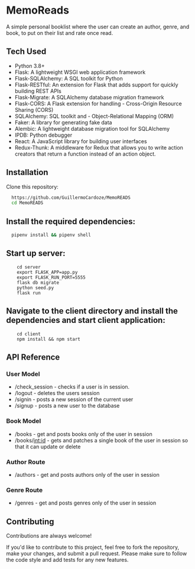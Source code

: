 
# MemoReads

A simple personal booklist where the user can create an author, genre, and book, to put on their list and rate once read.


## Tech Used

- Python 3.8+
- Flask: A lightweight WSGI web application framework
- Flask-SQLAlchemy: A SQL toolkit for Python
- Flask-RESTful: An extension for Flask that adds support for quickly building REST APIs
- Flask-Migrate: A SQLAlchemy database migration framework
- Flask-CORS: A Flask extension for handling - Cross-Origin Resource Sharing (CORS)
- SQLAlchemy: SQL toolkit and - Object-Relational Mapping (ORM)
- Faker: A library for generating fake data
- Alembic: A lightweight database migration tool for SQLAlchemy
- IPDB: Python debugger
- React: A JavaScript library for building user interfaces
- Redux-Thunk: A middleware for Redux that allows you to write action creators that return a function instead of an action object.


## Installation

Clone this repository:


```bash
  https://github.com/GuillermoCardoze/MemoREADS
  cd MemoREADS
```

## Install the required dependencies:


```bash
  pipenv install && pipenv shell
```
    
## Start up server:
```
    cd server
    export FLASK_APP=app.py
    export FLASK_RUN_PORT=5555
    flask db migrate
    python seed.py
    flask run
```

## Navigate to the client directory and install the dependencies and start client application:
```
    cd client
    npm install && npm start 
```


## API Reference

### User Model
- /check_session - checks if a user is in session.
- /logout - deletes the users session
- /signin - posts a new session of the current user
- /signup - posts a new user to the database

### Book Model
- /books - get and posts books only of the user in session
- /books/<int:id> - gets and patches a single book of the user in session so that it can update or delete

### Author Route
- /authors - get and posts authors only of the user in session


### Genre Route
- /genres - get and posts genres only of the user in session


## Contributing

Contributions are always welcome!

If you'd like to contribute to this project, feel free to fork the repository, make your changes, and submit a pull request. Please make sure to follow the code style and add tests for any new features.

